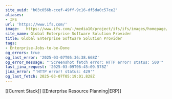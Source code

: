```yaml
---
site_uuid: "b03c056b-ccef-49ff-9c16-df5da0c57ce2"
aliases:
- IFS
url: 'https://www.ifs.com/'
image:   https://www.ifs.com/-/media10/project/ifs/ifs/images/homepage/ifs-logo-2021-background.jpg
site_name: Global Enterprise Software Solution Provider
title: Global Enterprise Software Solution Provider
tags:
- Enterprise-Jobs-to-be-Done
og_errors: true
og_last_error: '2025-03-07T05:36:38.668Z'
og_error_message: "'Screenshot fetch error: HTTP error! status: 500'"
last_jina_request: '2025-03-09T06:45:09.578Z'
jina_error: "'HTTP error! status: 429'"
og_last_fetch: 2025-03-07T05:19:01.828Z
---
```

[[Current Stack]]
[[Enterprise Resource Planning|ERP]]

